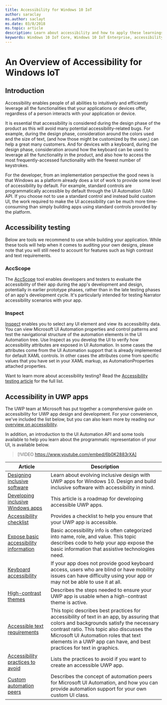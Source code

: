 ```yaml
---
title: Accessibility for Windows 10 IoT 
author: saraclay 
ms.author: saclayt 
ms.date: 03/8/2018 
ms.topic: article 
description: Learn about accessibility and how to apply these learnings to your next application or device. 
keywords: Windows 10 IoT Core, Windows 10 IoT Enterprise, accessibility, color contrast 
---
```

 
# An Overview of Accessibility for Windows IoT 
 
## Introduction 
Accessibility enables people of all abilities to intuitively and efficiently leverage all the functionalities that your applications or devices offer, regardless of a person interacts with your application or device. 
 
It is essential that accessibility is considered during the design phase of the product as this will avoid many potential accessibility-related bugs. For example, during the design phase, consideration around the colors used and the size of text, (and how those might be customized by the user,) can help a great many customers. And for devices with a keyboard, during the design phase, consideration around how the keyboard can be used to leverage all the functionality in the product, and also how to access the most frequently-accessed functionality with the fewest number of keystrokes.  
 
For the developer, from an implementation perspective the good news is that Windows as a platform already does a lot of work to provide some level of accessibility by default. For example, standard controls are programmatically accessible by default through the UI Automation (UIA) API. If you choose not to use a standard control and instead build custom UI, the work required to make the UI accessibility can be much more time-consuming than simply building apps using standard controls provided by the platform. 

## Accessibility testing
Below are tools we recommend to use while building your application. While these tools will help when it comes to auditing your own designs, please note that you will still need to account for features such as high contrast and text requirements.

### AccScope
The [AccScope](https://msdn.microsoft.com/library/windows/desktop/Dn433239) tool enables developers and testers to evaluate the accessibility of their app during the app's development and design, potentially in earlier prototype phases, rather than in the late testing phases of an app's development cycle. It's particularly intended for testing Narrator accessibility scenarios with your app.

### Inspect
[Inspect](https://msdn.microsoft.com/library/windows/desktop/Dd318521) enables you to select any UI element and view its accessibility data. You can view Microsoft UI Automation properties and control patterns and test the navigational structure of the automation elements in the UI Automation tree. Use Inspect as you develop the UI to verify how accessibility attributes are exposed in UI Automation. In some cases the attributes come from the UI Automation support that is already implemented for default XAML controls. In other cases the attributes come from specific values that you have set in your XAML markup, as AutomationProperties attached properties.

Want to learn more about accessibility testing? Read the [Accessibility testing article](https://docs.microsoft.com/windows/uwp/design/accessibility/accessibility-testing#inspect) for the full list.
 
 
## Accessibility in UWP apps 
The UWP team at Microsoft has put together a comprehensive guide on accessibility for UWP app design and development. For your convenience, we've included the list below, but you can also learn more by reading our [overview on accessibility](https://docs.microsoft.com/windows/uwp/design/accessibility/accessibility-overview). 
 
In addition, an introduction to the UI Automation API and some tools available to help you learn about the programmatic representation of your UI, is available below. 
 
> [!VIDEO https://www.youtube.com/embed/6b0K2883rXA]

 
| Article | Description | 
|---------|-------------| 
| [Designing inclusive software](https://docs.microsoft.com/windows/uwp/design/accessibility/designing-inclusive-software) | Learn about evolving inclusive design with UWP apps for Windows 10.  Design and build inclusive software with accessibility in mind. | 
| [Developing inclusive Windows apps](https://docs.microsoft.com/windows/uwp/design/accessibility/developing-inclusive-windows-apps) | This article is a roadmap for developing accessible UWP apps. | 
| [Accessibility checklist](https://docs.microsoft.com/windows/uwp/design/accessibility/accessibility-checklist) | Provides a checklist to help you ensure that your UWP app is accessible. | 
| [Expose basic accessibility information](https://docs.microsoft.com/windows/uwp/design/accessibility/basic-accessibility-information) | Basic accessibility info is often categorized into name, role, and value. This topic describes code to help your app expose the basic information that assistive technologies need. | 
| [Keyboard accessibility](https://docs.microsoft.com/windows/uwp/design/accessibility/keyboard-accessibility) | If your app does not provide good keyboard access, users who are blind or have mobility issues can have difficulty using your app or may not be able to use it at all. | 
| [High-contrast themes](https://docs.microsoft.com/windows/uwp/design/accessibility/high-contrast-themes) | Describes the steps needed to ensure your UWP app is usable when a high-contrast theme is active. | 
| [Accessible text requirements](https://docs.microsoft.com/windows/uwp/design/accessibility/accessible-text-requirements) | This topic describes best practices for accessibility of text in an app, by assuring that colors and backgrounds satisfy the necessary contrast ratio. This topic also discusses the Microsoft UI Automation roles that text elements in a UWP app can have, and best practices for text in graphics. | 
| [Accessibility practices to avoid](https://docs.microsoft.com/windows/uwp/design/accessibility/practices-to-avoid) | Lists the practices to avoid if you want to create an accessible UWP app. | 
| [Custom automation peers](https://docs.microsoft.com/windows/uwp/design/accessibility/custom-automation-peers) | Describes the concept of automation peers for Microsoft UI Automation, and how you can provide automation support for your own custom UI class. | 
 
